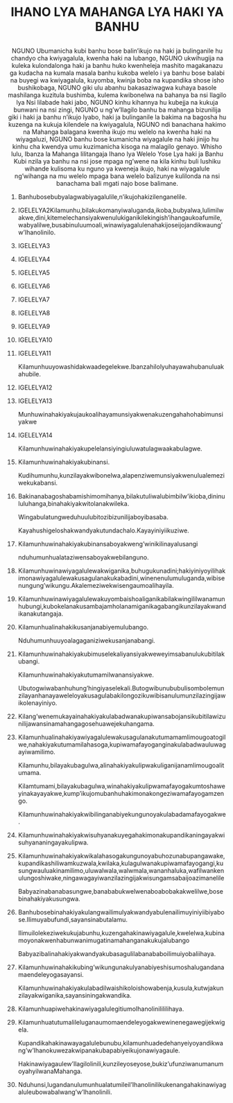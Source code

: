 <h1 align='center'>IHANO LYA MAHANGA LYA HAKI YA BANHU</h1>
<h2 align='center'></h2>
<p align='center'>NGUNO Ubumanicha kubi banhu bose balin’ikujo na haki ja bulinganile hu chandyo cha kwiyagalula, kwenha haki na lubango,
NGUNO ukwihugija na kuleka kulondalonga haki ja banhu huko kwenheleja mashito magakanazu ga kudacha na kumala masala banhu kukoba welelo i ya banhu bose balabi na buyegi wa kwiyagalula, kuyomba, kwinja boba na kupandika shose isho bushikobaga,
NGUNO giki ulu abanhu bakasaziwagwa kuhaya basole mashilanga kuzitula bushimba, kulema kwibonelwa na bahanya ba nsi Ilagilo lya Nsi lilabade haki jabo,
NGUNO kinhu kihannya hu kubejja na kukuja bunwani na nsi zingi,
NGUNO u ng’w’Ilagilo banhu ba mahanga bizunilija giki i haki ja banhu n’ikujo lyabo, haki ja bulinganile la bakima na bagosha hu kuzenga na kukuja kilendele na kwiyagalula,
NGUNO ndi banachana hakimo na Mahanga balagana kwenha ikujo mu welelo na kwenha haki na wiyagaluzi,
NGUNO banhu bose kumanicha wiyagalule na haki jinijo hu kinhu cha kwendya umu kuzimanicha kisoga na malagilo genayo.
Whisho lulu,
Ibanza la Mahanga lilitangaja
Ihano lya Welelo Yose
Lya haki ja Banhu
Kubi nzila ya banhu na nsi jose mpaga ng’wene na kila kinhu buli lushiku wihande kulisoma ku nguno ya kweneja ikujo, haki na wiyagalule ng’wihanga na mu welelo mpaga bana welelo balizunye kulilonda na nsi banachama bali mgati najo bose balimane.</p>
<ol>
  <li>
    <p>Banhubosebubyalagwabiyagalulile,n’ikujohakizilenganelile.</p>
  </li>
  <li>
    <p>IGELELYA2Kilamunhu,bilakukomanyiwaluganda,ikoba,bubyalwa,lulimilwakwe,dini,kitemelechansiyakwenulukiganikilekingish’ihangaukoafumile,wabyalilwe,busabinuluumoali,winawiyagalulenahakijoseijojandikwaung’w’Ihanolinilo.</p>
  </li>
  <li>
    <p>IGELELYA3</p>
  </li>
  <li>
    <p>IGELELYA4</p>
  </li>
  <li>
    <p>IGELELYA5</p>
  </li>
  <li>
    <p>IGELELYA6</p>
  </li>
  <li>
    <p>IGELELYA7</p>
  </li>
  <li>
    <p>IGELELYA8</p>
  </li>
  <li>
    <p>IGELELYA9</p>
  </li>
  <li>
    <p>IGELELYA10</p>
  </li>
  <li>
    <p>IGELELYA11</p>
    <p>Kilamunhuuyowashidakwaadegelekwe.Ibanzahilolyuhayawahubanuluakahubile.</p>
  </li>
  <li>
    <p>IGELELYA12</p>
  </li>
  <li>
    <p>IGELELYA13</p>
    <p>Munhuwinahakiyakujaukoalihayamunsiyakwenakuzengahahohabimunsiyakwe</p>
  </li>
  <li>
    <p>IGELELYA14</p>
    <p>Kilamunhuwinahakiyakupelelansiyingiuluwatulagwaakabulagwe.</p>
  </li>
  <li>
    <p>Kilamunhuwinahakiyakubinansi.</p>
    <p>Kudihumunhu,kunzilayakwibonelwa,alapenziwemunsiyakwenulualemeziwekukabansi.</p>
  </li>
  <li>
    <p>Bakinanabagoshabamishimomihanya,bilakutuliwalubimbilw’ikioba,dininululuhanga,binahakiyakwitolanakwileka.</p>
    <p>Wingabulatungweduhuulubitozibizunilijaboyibasaba.</p>
    <p>Kayahushigeloshakwandyakutundachalo.Kayayiniyiikuziwe.</p>
  </li>
  <li>
    <p>Kilamunhuwinahakiyakubinansaboyakweng’winikilinayalusangi</p>
    <p>nduhumunhualataziwensaboyakwebilanguno.</p>
  </li>
  <li>
    <p>Kilamunhuwinawiyagalulewakwiganika,buhugukunadini;hakiyiniyoyilihakimonawiyagalulewakusagulanakukabadini,winenenulumuluganda,wibisenungung’wikungu.Akalemeziwekwisengaumoalihayila.</p>
  </li>
  <li>
    <p>Kilamunhuwinawiyagalulewakuyombaishoaliganikabilakwingililwanamunhubungi,kubokelanakusambajamholanamiganikagabangikunzilayakwandikanakutangaja.</p>
  </li>
  <li>
    <p>Kilamunhualinahakikusanjanabiyemulubango.</p>
    <p>Nduhumunhuuyoalagaganiziwekusanjanabangi.</p>
  </li>
  <li>
    <p>Kilamunhuwinahakiyakubimuselekaliyansiyakweweyimsabanulukubitilakubangi.</p>
    <p>Kilamunhuwinahakiyakutumamilwanansiyakwe.</p>
    <p>Ubutogwiwabanhuhung’hingiyaselekali.Butogwibunububulisombolemunzilayanhanayaweleloyakusagulabakilongozikuwibisanulumunzilazingijawikolenayiniyo.</p>
  </li>
  <li>
    <p>Kilang’wenemukayainahakiyakulabadwanakupiwansabojansikubitilawizunilijawansinamahangagosehuawejekuhangama.</p>
  </li>
  <li>
    <p>Kilamunhualinahakiyawiyagalulewakusagulanakutumamamlimougoatogilwe,nahakiyakutumamilahasoga,kupiwamafayoganginakulabadwauluwagayiwamilimo.</p>
    <p>Kilamunhu,bilayakubagulwa,alinahakiyakulipwakuliganijanamlimougoalitumama.</p>
    <p>Kilamtumami,bilayakubagulwa,winahakiyakulipwamafayogakumtoshaweyinakayayakwe,kump’ikujomubanhuhakimonakongeziwamafayogamzengo.</p>
    <p>Kilamunhuwinahakiyakwibilinganabiyekungunoyakulabadamafayogakwe.</p>
  </li>
  <li>
    <p>Kilamunhuwinahakiyakwisuhyanakuyegahakimonakupandikaningayakwisuhyananingayakulipwa.</p>
  </li>
  <li>
    <p>Kilamunhuwinahakiyakwikalahasogakungunoyabuhozunabupangawake,kupandikashiliwamkuzwala,kwilaka,kulagulwanakupiwamafayogangi,kusungwauluakinamilimo,uluwalwala,walwmala,wananhaluka,wafilwankenulungoshiwake,ningawagayiwanzilazingijakwisungamsabaijoazimanelile</p>
    <p>Babyazinabanabasungwe,banababukwelwenaboabobakakwelilwe,bosebinahakiyakusungwa.</p>
  </li>
  <li>
    <p>Banhubosebinahakiyakulangwailimulyakwandyabulenailimuyiniyiibiyabose.Ilimuyabufundi,sayansinabutalamu.</p>
    <p>Ilimuilolekeziwekukujabunhu,kuzengahakinawiyagalule,kwelelwa,kubinamoyonakwenhabunwanimugatinamahanganakukujalubango</p>
    <p>Babyazibalinahakiyakwandyakubasagulilabanababoilimuiyobaliihaya.</p>
  </li>
  <li>
    <p>Kilamunhuwinahakikubing’wikungunakulyanabiyeshisumoshalugandanamaendeleyogasayansi.</p>
    <p>Kilamunhuwinahakiyakulabadilwaishikoloishowabenja,kusula,kutwjakunzilayakwiganika,sayansiningakwandika.</p>
  </li>
  <li>
    <p>KilamunhuapiwehakinawiyagalulegitiumoIhanolinilililihaya.</p>
  </li>
  <li>
    <p>Kilamunhuatutumalileluganaumomaendeleyogakwewinenegawegijekwigela.</p>
    <p>Kupandikahakinawayagalulebunubu,kilamunhuadedehanyeiyoyandikwang’w’Ihanokuwezakwipanakubapabiyeikujonawiyagaule.</p>
    <p>Hakinawiyagaulew’Ilagilolinili,kunzileyoseyose,bukiz’ufunziwanumanumoyahyilwanaMahanga.</p>
  </li>
  <li>
    <p>Nduhunsi,lugandanulumunhualatumileil’Ihanolinilikukenangahakinawiyagaluleubowabalwang’w’Ihanolinili.</p>
  </li>
</ol>